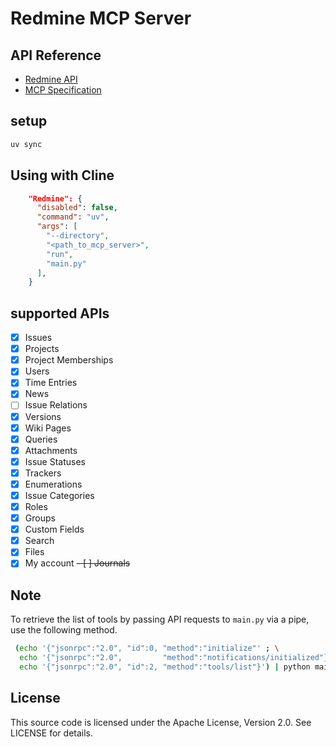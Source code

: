 # Redmine MCP Server

## API Reference

- [Redmine API](https://www.redmine.org/projects/redmine/wiki/Rest_api)
- [MCP Specification](https://modelcontextprotocol.io/specification/2025-03-26)

## setup

```sh
uv sync
```

## Using with Cline


```json
    "Redmine": {
      "disabled": false,
      "command": "uv",
      "args": [
        "--directory",
        "<path_to_mcp_server>",
        "run",
        "main.py"
      ],
    }
```

## supported APIs

- [x] Issues
- [x] Projects
- [x] Project Memberships
- [x] Users
- [x] Time Entries
- [x] News
- [ ] Issue Relations
- [x] Versions
- [x] Wiki Pages
- [x] Queries
- [x] Attachments
- [x] Issue Statuses
- [x] Trackers
- [x] Enumerations
- [x] Issue Categories
- [x] Roles
- [x] Groups
- [x] Custom Fields
- [x] Search
- [x] Files
- [x] My account
~~- [ ] Journals~~

## Note

To retrieve the list of tools by passing API requests to `main.py` via a pipe, use the following method.

```sh
 (echo '{"jsonrpc":"2.0", "id":0, "method":"initialize"' ; \
  echo '{"jsonrpc":"2.0",         "method":"notifications/initialized"}' ; \
  echo '{"jsonrpc":"2.0", "id":2, "method":"tools/list"}') | python main.py
```

## License

This source code is licensed under the Apache License, Version 2.0. See LICENSE for details.
